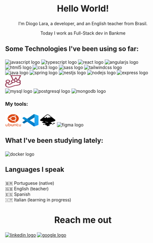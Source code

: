 <!-- <div align="center">
  <img src="https://github-readme-stats.vercel.app/api?hide_title=true&hide_rank=false&show_icons=true&include_all_commits=true&count_private=true&disable_animations=false&theme=nord&locale=en&hide_border=true&username=diogozdev" height="150" alt="stats graph"  />
  <img src="https://github-readme-stats.vercel.app/api/top-langs?locale=en&hide_title=true&layout=compact&card_width=354&langs_count=5&theme=nord&hide_border=true&username=diogozdev" height="150" alt="languages graph"  />
</div> -->

###

<h1 align="center">Hello World!</h1>

###

<p align="center">I'm Diogo Lara, a developer, and an English teacher from Brasil.</p>
<p align="center">Today I work as Full-Stack dev in Bankme</p>


###

<h2 align="left">Some Technologies I've been using so far:</h2>


###

<div align="left">
  <img title="JavaScript" src="https://cdn.jsdelivr.net/gh/devicons/devicon/icons/javascript/javascript-plain.svg" height="40" width="52" alt="javascript logo"  />
  <img title="TypeScript" src="https://cdn.jsdelivr.net/gh/devicons/devicon/icons/typescript/typescript-plain.svg" height="40" width="52" alt="typescript logo"  />
  <img title="ReactJS" src="https://cdn.jsdelivr.net/gh/devicons/devicon/icons/react/react-original.svg" height="40" width="52" alt="react logo"  />
  <img title="Angular2+" src="https://cdn.jsdelivr.net/gh/devicons/devicon/icons/angularjs/angularjs-plain.svg" height="40" width="52" alt="angularjs logo"  />
  <img title="HTML" src="https://cdn.jsdelivr.net/gh/devicons/devicon/icons/html5/html5-plain.svg" height="40" width="52" alt="html5 logo"  />
  <img title="CSS" src="https://cdn.jsdelivr.net/gh/devicons/devicon/icons/css3/css3-plain.svg" height="40" width="52" alt="css3 logo"  />
  <img title="Sass" src="https://cdn.jsdelivr.net/gh/devicons/devicon/icons/sass/sass-original.svg" height="40" width="52" alt="sass logo"  />
  <img title="Tailwind CSS" src="https://cdn.jsdelivr.net/gh/devicons/devicon/icons/tailwindcss/tailwindcss-plain.svg" height="40" width="52" alt="tailwindcss logo"  />
</div>


<div align="left">
  <img title="Java" src="https://cdn.jsdelivr.net/gh/devicons/devicon/icons/java/java-original.svg" height="40" width="52" alt="java logo"  />
  <img title="Spring" src="https://cdn.jsdelivr.net/gh/devicons/devicon/icons/spring/spring-original.svg" height="40" width="52" alt="spring logo"  />
  <img title="NestJS" src="https://cdn.jsdelivr.net/gh/devicons/devicon/icons/nestjs/nestjs-plain.svg" height="40" width="52" alt="nestjs logo"  />
  <img title="NodeJS" src="https://cdn.jsdelivr.net/gh/devicons/devicon/icons/nodejs/nodejs-original.svg" height="40" width="52" alt="nodejs logo"  />
  <img title="Express" src="https://cdn.jsdelivr.net/gh/devicons/devicon/icons/express/express-original.svg" height="40" width="52" alt="express logo"  />
  <img title="Jest" src="https://raw.githubusercontent.com/devicons/devicon/v2.15.1/icons/jest/jest-plain.svg" height="40" width="52" alt="jest logo" />
  
</div>


<div align="left">
  <img title="MySQL" src="https://cdn.jsdelivr.net/gh/devicons/devicon/icons/mysql/mysql-original.svg" height="40" width="52" alt="mysql logo"  />
  <img title="PostgreSQL" src="https://cdn.jsdelivr.net/gh/devicons/devicon/icons/postgresql/postgresql-plain.svg" height="40" width="52" alt="postgresql logo"  />
  <img title="MongoDB" src="https://cdn.jsdelivr.net/gh/devicons/devicon/icons/mongodb/mongodb-original.svg" height="40" width="52" alt="mongodb logo"  />
</div>

###

<h3 align="left">My tools:</h3>

###

<div align="left">
  <img src="https://raw.githubusercontent.com/devicons/devicon/1119b9f84c0290e0f0b38982099a2bd027a48bf1/icons/ubuntu/ubuntu-plain-wordmark.svg" width="52" height="40" title="Ubuntu"/>
  <img title="vscode" src="https://raw.githubusercontent.com/devicons/devicon/1119b9f84c0290e0f0b38982099a2bd027a48bf1/icons/vscode/vscode-original.svg"  height="40" width="52" />
  <img title="Inkscape" src="https://raw.githubusercontent.com/devicons/devicon/v2.15.1/icons/inkscape/inkscape-plain.svg" height="40" width="52" alt="inkscape logo"  />
  <img title="Figma" src="https://cdn.jsdelivr.net/gh/devicons/devicon/icons/figma/figma-original.svg" height="40" width="52" alt="figma logo"  />
</div>

###

<h2 align="left">What I've been studying lately:</h2>

###

<div align="left">
  <img title="Docker" src="https://cdn.jsdelivr.net/gh/devicons/devicon/icons/docker/docker-plain.svg" height="40" width="52" alt="docker logo"  />
</div>

###

<h2 align="left">Languages I speak</h2>

###

<p align="left">
 🇧🇷 Portuguese (native)<br>
 🇬🇧 English (teacher)<br>
 🇪🇸 Spanish<br>
 🇮🇹 Italian (learning in progress)
</p>

###

<h1 align="center">Reach me out</h1>

###

<div align="left">
  <a href="https://linkedin.com/in/diogo-lara" target="_blank"><img src="https://raw.githubusercontent.com/maurodesouza/profile-readme-generator/master/src/assets/icons/social/linkedin/default.svg" height="40" width="52" alt="linkedin logo"  /></a>
  <a href="mailto:diogo.lara.dev@gmail.com" target="_blank"><img src="https://raw.githubusercontent.com/maurodesouza/profile-readme-generator/master/src/assets/icons/social/gmail/default.svg" height="40" width="52" alt="google logo"  /></a>
</div>

###
